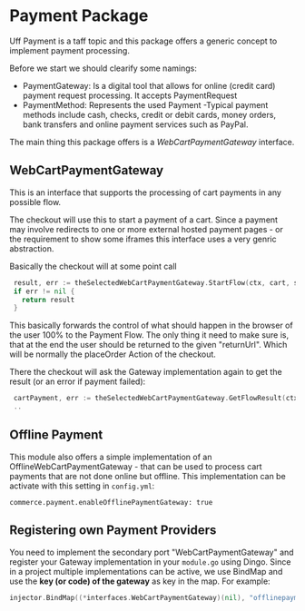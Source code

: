 # Payment Package

Uff Payment is a taff topic and this package offers a generic concept to implement payment processing.

Before we start we should clearify some namings:
* PaymentGateway: Is a digital tool that allows for online (credit card) payment request processing. It accepts PaymentRequest
* PaymentMethod: Represents the used Payment -Typical payment methods include cash, checks, credit or debit cards, money orders, bank transfers and online payment services such as PayPal.

The main thing this package offers is a *WebCartPaymentGateway* interface.

## WebCartPaymentGateway
This is an interface that supports the processing of cart payments in any possible flow.

The checkout will use this to start a payment of a cart. 
Since a payment may involve redirects to one or more external hosted payment pages - or the requirement to show some iframes this interface uses a very genric abstraction.

Basically the checkout will at some point call
```go
 result, err := theSelectedWebCartPaymentGateway.StartFlow(ctx, cart, selectedMethod, sessionid, returnUrl) 
 if err != nil {
   return result
 }
```
This basically forwards the control of what should happen in the browser of the user 100% to the Payment Flow.
The only thing it need to make sure is, that at the end the user should be returned to the given "returnUrl". Which will be normally the placeOrder Action of the checkout.

There the checkout will ask the Gateway implementation again to get the result (or an error if payment failed):
```go
 cartPayment, err := theSelectedWebCartPaymentGateway.GetFlowResult(ctx, cart, sessionid)
 ..
```

## Offline Payment

This module also offers a simple implementation of an OfflineWebCartPaymentGateway - that can be used to process cart payments that are not done online but offline.
This implementation can be activate with this setting in `config.yml`:
```
commerce.payment.enableOfflinePaymentGateway: true
```


## Registering own Payment Providers

You need to implement the secondary port "WebCartPaymentGateway" and register your Gateway implementation in your `module.go` using Dingo.
Since in a project multiple implementations can be active, we use BindMap and use the **key (or code) of the gateway** as key in the map.
For example:

```go
injector.BindMap((*interfaces.WebCartPaymentGateway)(nil), "offlinepayment").To(interfaces.OfflineWebCartPaymentGateway{})
```
